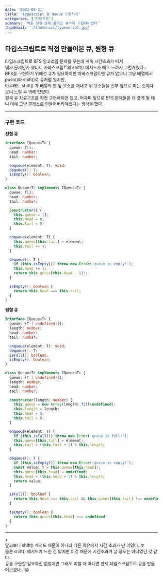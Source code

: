 ```yaml
---
date: '2023-03-21'
title: 'Typescript 로 Queue 구현하기'
categories: ['자료구조']
summary: '백준 BFS 문제 풀려고 큐까지 구현해버렸다'
thumbnail: './thumbnail/typescript.jpg'
---
```


## 타입스크립트로 직접 만들어본 큐, 원형 큐

타입스크립트로 BFS 알고리즘 문제를 푸는데 계속 시간초과가 떠서  
뭐가 문제인가 했더니 자바스크립트의 shift() 메서드가 매우 느려서 그런거였다..  
BFS를 구현하기 위해선 큐가 필요하지만 자바스크립트엔 큐가 없으니 그냥 배열에서 push()와 shift()로 큐처럼 썼지만,  
아무래도 shift() 가 배열의 맨 앞 요소를 꺼내고 뒤 요소들을 전부 앞으로 미는 것이다 보니 느릴 수 밖에 없었다.  
결국 큐 자료구조를 직접 구현해야만 했고, 어차피 앞으로 BFS 문제들을 더 풀게 될 테니 아예 그냥 클래스로 만들어버려야겠다는 생각을 했다.

---

### 구현 코드

**선형 큐**

```typescript
interface IQueue<T> {
  queue: T[];
  head: number;
  tail: number;

  enqueue(element: T): void;
  dequeue(): T;
  isEmpty(): boolean;
}

class Queue<T> implements IQueue<T> {
  queue: T[];
  head: number;
  tail: number;

  constructor() {
    this.queue = [];
    this.head = 0;
    this.tail = 0;
  }

  enqueue(element: T) {
    this.queue[this.tail] = element;
    this.tail += 1;
  }

  dequeue(): T {
    if (this.isEmpty()) throw new Error('queue is empty!');
    this.head += 1;
    return this.queue[this.head - 1]!;
  }

  isEmpty(): boolean {
    return this.head === this.tail;
  }
}
```

**원형 큐**

```typescript
interface IQueue<T> {
  queue: (T | undefined)[];
  length: number;
  head: number;
  tail: number;

  enqueue(element: T): void;
  dequeue(): T;
  isFull(): boolean;
  isEmpty(): boolean;
}

class Queue<T> implements IQueue<T> {
  queue: (T | undefined)[];
  length: number;
  head: number;
  tail: number;

  constructor(length: number) {
    this.queue = new Array(length).fill(undefined);
    this.length = length;
    this.head = 0;
    this.tail = 0;
  }

  enqueue(element: T) {
    if (this.isFull()) throw new Error('queue is full!');
    this.queue[this.tail] = element;
    this.tail = (this.tail + 1) % this.length;
  }

  dequeue(): T {
    if (this.isEmpty()) throw new Error('queue is empty!');
    const value: T = this.queue[this.head]!;
    this.queue[this.head] = undefined;
    this.head = (this.head + 1) % this.length;
    return value;
  }

  isFull(): boolean {
    return this.head === this.tail && this.queue[this.tail] !== undefined;
  }

  isEmpty(): boolean {
    return this.queue[this.head] === undefined;
  }
}
```

---

\+  
알고보니 shift() 메서드 때문이 아니라 다른 이유에서 시간 초과가 난 거였다..ㅎ  
물론 shift() 메서드가 느린 건 맞지만 이것 때문에 시간초과가 날 정도는 아니었던 것 같다.  
큐를 구현할 필요까진 없었지만 그래도 이럴 때 아니면 언제 타입스크립트로 큐를 만들어보겠나.. 😂